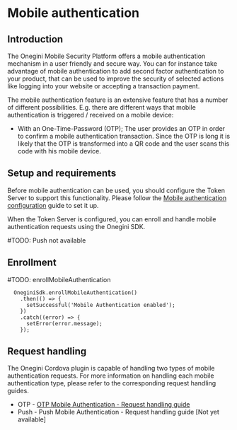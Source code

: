 # Mobile authentication

## Introduction

The Onegini Mobile Security Platform offers a mobile authentication mechanism in a user friendly and secure way. You can for instance take advantage of mobile authentication to add second factor authentication to your product, that can be used to improve the security of selected actions like logging into your website or accepting a transaction payment.

The mobile authentication feature is an extensive feature that has a number of different possibilities. E.g. there are different ways that mobile authentication is triggered / received on a mobile device:

- With an One-Time-Password (OTP); The user provides an OTP in order to confirm a mobile authentication transaction. Since the OTP is long it is likely that the OTP is transformed into a QR code and the user scans this code with his mobile device.

## Setup and requirements

Before mobile authentication can be used, you should configure the Token Server to support this functionality. Please follow the [Mobile authentication configuration](https://docs.onegini.com/msp/stable/token-server/topics/mobile-apps/mobile-authentication/mobile-authentication.html) guide to set it up.

When the Token Server is configured, you can enroll and handle mobile authentication requests using the Onegini SDK.

#TODO: Push not available

## Enrollment

#TODO: enrollMobileAuthentication
```
  OneginiSdk.enrollMobileAuthentication()
    .then(() => {
      setSuccessful('Mobile Authentication enabled');
    })
    .catch((error) => {
      setError(error.message);
    });
```

## Request handling
The Onegini Cordova plugin is capable of handling two types of mobile authentication requests. For more information on handling each mobile authentication type, please refer to the corresponding request handling guides.

- OTP - [OTP Mobile Authentication - Request handling guide]()
- Push - Push Mobile Authentication - Request handling guide [Not yet available]

